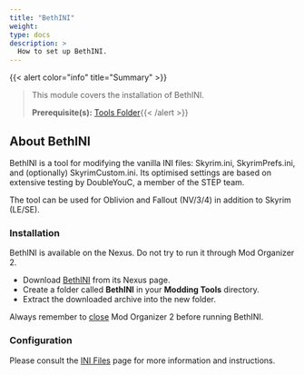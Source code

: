 ```yaml
---
title: "BethINI"
weight:
type: docs
description: >
  How to set up BethINI.
---
```


{{< alert color="info" title="Summary" >}}
> This module covers the installation of BethINI.<p>
> **Prerequisite(s):** [Tools Folder](/bg/tool-setup/tools-folder/){{< /alert >}}

## About BethINI

BethINI is a tool for modifying the vanilla INI files: Skyrim.ini, SkyrimPrefs.ini, and (optionally) SkyrimCustom.ini. Its optimised settings are based on extensive testing by DoubleYouC, a member of the STEP team.

The tool can be used for Oblivion and Fallout (NV/3/4) in addition to Skyrim (LE/SE).

### Installation

BethINI is available on the Nexus. Do not try to run it through Mod Organizer 2.

- Download [BethINI](https://www.nexusmods.com/skyrimspecialedition/mods/4875) from its Nexus page.
- Create a folder called **BethINI** in your **Modding Tools** directory.
- Extract the downloaded archive into the new folder.

Always remember to <u>close</u> Mod Organizer 2 before running BethINI.

### Configuration

Please consult the [INI Files](/bg/additional-modules/ini-config/) page for more information and instructions.